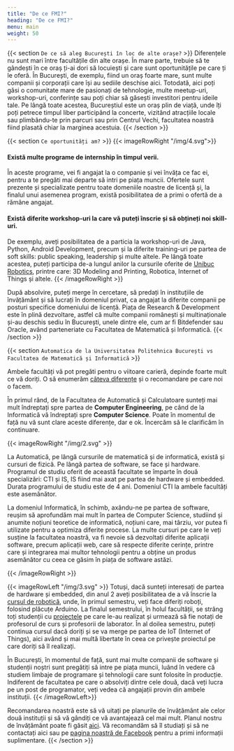 ```yaml
---
title: "De ce FMI?"
heading: "De ce FMI?"
menu: main
weight: 50
---
```



{{< section `De ce să aleg București în loc de alte orașe?` >}}
Diferențele nu sunt mari între facultățile din alte orașe. În mare parte, trebuie să te gândești în ce oraș ți-ai dori să locuiești și care sunt oportunitățile pe care ți le oferă. În București, de exemplu, fiind un oraș foarte mare, sunt multe companii și corporații care își au sediile deschise aici.
Totodată, aici poți găsi o comunitate mare de pasionați de tehnologie, multe meetup-uri, workshop-uri, conferințe sau poți chiar să găsești investitori pentru ideile tale. Pe lângă toate acestea, Bucureștiul este un oraș plin de viață, unde îți poți petrece timpul liber participând la concerte, vizitând atracțiile locale sau plimbându-te prin parcuri sau prin Centrul Vechi, facultatea noastră fiind plasată chiar la marginea
acestuia.
{{< /section >}}

{{< section `Ce oportunități am?` >}}
{{< imageRowRight "/img/4.svg">}}

#### Există multe programe de internship în timpul verii.

În aceste programe, vei fi angajat la o companie și vei învăța ce fac ei, pentru a te pregăti mai departe să intri pe piața muncii. Ofertele sunt prezente și specializate pentru toate domeniile noastre de licență și, la finalul unui asemenea program, există posibilitatea de a primi o ofertă de a rămâne angajat.
#### Există diferite workshop-uri la care vă puteți înscrie și să obțineți noi skill-uri. 

De exemplu, aveți posibilitatea de a particia la workshop-uri de Java, Python, Android Development, precum și la diferite training-uri pe partea de soft skills: public speaking, leadership și multe altele. Pe lângă toate acestea, puteți participa de-a lungul anilor la cursurile oferite de [Unibuc Robotics](https://www.facebook.com/unibuc.robotics/), printre care: 3D Modeling and Printing, Robotica, Internet of Things și altele.
{{< /imageRowRight >}}

După absolvire, puteți merge în cercetare, să predați în instituțiile de învățământ și să lucrați în domeniul privat, ca angajat la diferite companii pe posturi specifice domeniului de licență. Piața de Research &amp; Development este în plină
dezvoltare, astfel că multe companii românești și multinaționale și-au deschis sediu în București, unele dintre ele, cum ar fi Bitdefender sau Oracle, având parteneriate cu Facultatea de Matematică și Informatică.
{{< /section >}}

{{< section `Automatica de la Universitatea Politehnica București vs Facultatea de Matematică și Informatică` >}}

Ambele facultăți vă pot pregăti pentru o viitoare carieră, depinde foarte mult ce vă doriți. O să enumerăm [câteva diferențe](https://www.youtube.com/watch?v=HS_WAE6sJ0A) și o recomandare pe care noi o facem.

În primul rând, de la Facultatea de Automatică și Calculatoare sunteți mai mult îndreptați spre partea de **Computer Engineering**, pe când de la Informatică vă îndreptați spre **Computer Science**. Poate în momentul de față nu vă sunt clare aceste diferențe, dar e ok. Încercăm să le clarificăm în continuare.

{{< imageRowRight "/img/2.svg" >}}

La Automatică, pe lângă cursurile de matematică și de informatică, există și cursuri de fizică. Pe lângă partea de software, se face și hardware. Programul de studiu oferit de această facultate se împarte în două specializări: CTI și IS, IS fiind mai axat pe partea de hardware și embedded. Durata programului de studiu este de 4 ani. Domeniul CTI la ambele facultăți este asemănător. 

La domeniul Informatică, în schimb, axându-ne pe partea de software, reușim să aprofundăm mai mult în partea de Computer Science, studiind și anumite noțiuni teoretice de informatică, noțiuni care, mai târziu, vor putea fi utilizate pentru a optimiza diferite procese. La multe cursuri pe care le veți susține la facultatea noastră, va fi nevoie să dezvoltați diferite aplicații software, precum aplicații web, care să respecte diferite cerințe, printre care și integrarea mai multor tehnologii pentru a obține un produs asemănător cu ceea ce găsim în piața de software astăzi.

{{< /imageRowRight >}}

{{< imageRowLeft "/img/3.svg" >}}
Totuși, dacă sunteți interesați de partea de hardware și embedded, din anul 2 aveți posibilitatea de a vă înscrie la [cursul de robotică](https://www.facebook.com/unibuc.robotics/), unde, în primul semestru, veți face diferiți roboți, folosind plăcuțe Arduino. La finalul semestrului, în holul facultății, se strâng toți studenții cu [proiectele](https://www.facebook.com/pg/unibuc.robotics/photos/?tab=album&album_id=2722048637831687&ref=page_internal) pe care le-au realizat și urmează să fie notați de profesorul de curs și profesorii de laborator. În al doilea semestru, puteți continua cursul dacă doriți și se va merge pe partea de IoT (Internet of Things), aici având și mai multă libertate în ceea ce privește proiectul pe care doriți să îl realizați.

În București, în momentul de față, sunt mai multe companii de software și studenții noștri sunt pregătiți să intre pe piața muncii, luând
în vedere că studiem limbaje de programare și tehnologii care sunt folosite în producție. Indiferent de facultatea pe care o absolviți dintre
cele două, dacă veți lucra pe un post de programator, veți vedea că angajații provin din ambele instituții.
{{< /imageRowLeft>}}

Recomandarea noastră este să vă uitați pe planurile de învățământ ale celor două instituții și să vă gândiți ce vă avantajează cel
mai mult. Planul nostru de învățământ poate fi găsit [aici](http://fmi.unibuc.ro/ro/plan_invatamant_2019_2020/). Vă recomandăm să îl studiați și să ne contactați aici sau pe [pagina noastră de Facebook](https://www.facebook.com/fmi.ub/) pentru a primi informații suplimentare.
{{< /section >}}
